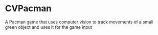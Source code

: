 # CVPacman
A Pacman game that uses computer vision to track movements of a small green object and uses it for the game input
